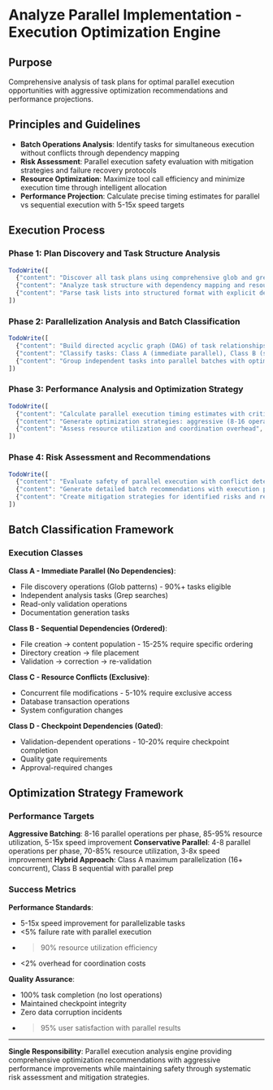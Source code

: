 # Analyze Parallel Implementation - Execution Optimization Engine

## Purpose
Comprehensive analysis of task plans for optimal parallel execution opportunities with aggressive optimization recommendations and performance projections.

## Principles and Guidelines
- **Batch Operations Analysis**: Identify tasks for simultaneous execution without conflicts through dependency mapping
- **Risk Assessment**: Parallel execution safety evaluation with mitigation strategies and failure recovery protocols
- **Resource Optimization**: Maximize tool call efficiency and minimize execution time through intelligent allocation
- **Performance Projection**: Calculate precise timing estimates for parallel vs sequential execution with 5-15x speed targets

## Execution Process

### Phase 1: Plan Discovery and Task Structure Analysis
```javascript
TodoWrite([
  {"content": "Discover all task plans using comprehensive glob and grep patterns", "status": "pending", "priority": "high", "id": "parallel-discover-1"},
  {"content": "Analyze task structure with dependency mapping and resource conflict detection", "status": "pending", "priority": "high", "id": "parallel-structure-1"},
  {"content": "Parse task lists into structured format with explicit dependency identification", "status": "pending", "priority": "high", "id": "parallel-parse-1"}
])
```

### Phase 2: Parallelization Analysis and Batch Classification
```javascript
TodoWrite([
  {"content": "Build directed acyclic graph (DAG) of task relationships", "status": "pending", "priority": "high", "id": "parallel-dag-1"},
  {"content": "Classify tasks: Class A (immediate parallel), Class B (sequential dependencies), Class C (resource conflicts), Class D (checkpoint dependencies)", "status": "pending", "priority": "high", "id": "parallel-classify-1"},
  {"content": "Group independent tasks into parallel batches with optimal sizing", "status": "pending", "priority": "medium", "id": "parallel-batch-1"}
])
```

### Phase 3: Performance Analysis and Optimization Strategy
```javascript
TodoWrite([
  {"content": "Calculate parallel execution timing estimates with critical path analysis", "status": "pending", "priority": "high", "id": "parallel-timing-1"},
  {"content": "Generate optimization strategies: aggressive (8-16 operations), conservative (4-8 operations), hybrid approach", "status": "pending", "priority": "high", "id": "parallel-strategy-1"},
  {"content": "Assess resource utilization and coordination overhead", "status": "pending", "priority": "medium", "id": "parallel-resource-1"}
])
```

### Phase 4: Risk Assessment and Recommendations
```javascript
TodoWrite([
  {"content": "Evaluate safety of parallel execution with conflict detection matrix", "status": "pending", "priority": "high", "id": "parallel-safety-1"},
  {"content": "Generate detailed batch recommendations with execution phases", "status": "pending", "priority": "high", "id": "parallel-recommend-1"},
  {"content": "Create mitigation strategies for identified risks and recovery protocols", "status": "pending", "priority": "medium", "id": "parallel-mitigate-1"}
])
```

## Batch Classification Framework

### Execution Classes
**Class A - Immediate Parallel (No Dependencies)**:
- File discovery operations (Glob patterns) - 90%+ tasks eligible
- Independent analysis tasks (Grep searches)
- Read-only validation operations
- Documentation generation tasks

**Class B - Sequential Dependencies (Ordered)**:
- File creation → content population - 15-25% require specific ordering
- Directory creation → file placement
- Validation → correction → re-validation

**Class C - Resource Conflicts (Exclusive)**:
- Concurrent file modifications - 5-10% require exclusive access
- Database transaction operations
- System configuration changes

**Class D - Checkpoint Dependencies (Gated)**:
- Validation-dependent operations - 10-20% require checkpoint completion
- Quality gate requirements
- Approval-required changes

## Optimization Strategy Framework

### Performance Targets
**Aggressive Batching**: 8-16 parallel operations per phase, 85-95% resource utilization, 5-15x speed improvement
**Conservative Parallel**: 4-8 parallel operations per phase, 70-85% resource utilization, 3-8x speed improvement
**Hybrid Approach**: Class A maximum parallelization (16+ concurrent), Class B sequential with parallel prep

### Success Metrics
**Performance Standards**:
- 5-15x speed improvement for parallelizable tasks
- <5% failure rate with parallel execution
- >90% resource utilization efficiency
- <2% overhead for coordination costs

**Quality Assurance**:
- 100% task completion (no lost operations)
- Maintained checkpoint integrity
- Zero data corruption incidents
- >95% user satisfaction with parallel results

---

**Single Responsibility**: Parallel execution analysis engine providing comprehensive optimization recommendations with aggressive performance improvements while maintaining safety through systematic risk assessment and mitigation strategies.